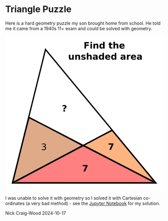 # Triangle Puzzle

Here is a hard geometry puzzle my son brought home from school. He told me it came from a 1940s 11+ exam and could be solved with geometry.

![puzzle](triangle_puzzle_statement.svg)

I was unable to solve it with geometry so I solved it with Cartesian co-ordinates (a very bad method) - see the [Jupyter Notebook](triangle_puzzle.ipynb) for my solution.

Nick Craig-Wood
2024-10-17
